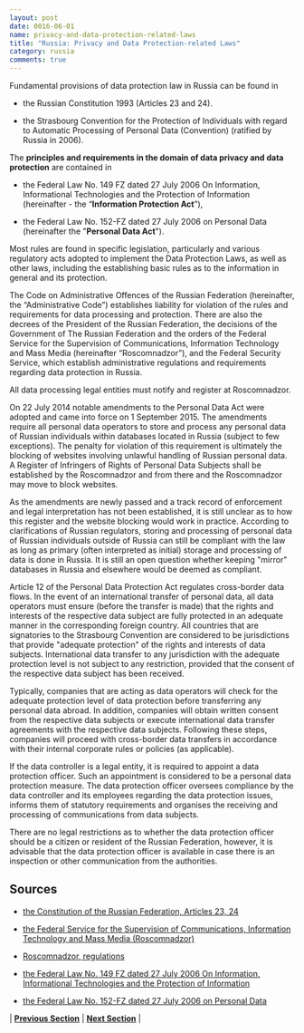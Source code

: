 ```yaml
---
layout: post
date: 0016-06-01
name: privacy-and-data-protection-related-laws
title: "Russia: Privacy and Data Protection-related Laws"
category: russia
comments: true
---
```


Fundamental provisions of data protection law in Russia can be found in 

  - the Russian Constitution 1993 (Articles 23 and 24).

  - the Strasbourg Convention for the Protection of Individuals with regard to Automatic Processing of Personal Data (Convention) (ratified by Russia in 2006).  

The **principles and requirements in the domain of data privacy and data protection** are contained in 

  - the Federal Law No. 149 FZ dated 27 July 2006 On Information, Informational Technologies and the Protection of Information (hereinafter - the “**Information Protection Act**”), 

  - the Federal Law No. 152-FZ dated 27 July 2006 on Personal Data (hereinafter the "**Personal Data Act**"). 

Most rules are found in specific legislation, particularly and various regulatory acts adopted to implement the Data Protection Laws, as well as other laws, including the establishing basic rules as to the information in general and its protection. 

The Code on Administrative Offences of the Russian Federation (hereinafter, the “Administrative Code”) establishes liability for violation of the rules and requirements for data processing and protection. There are also the decrees of the President of the Russian Federation, the decisions of the Government of The Russian Federation and the orders of the Federal Service for the Supervision of Communications, Information Technology and Mass Media (hereinafter “Roscomnadzor”), and the Federal Security Service, which establish administrative regulations and requirements regarding data protection in Russia.

All data processing legal entities must notify and register at Roscomnadzor. 


On 22 July 2014 notable amendments to the Personal Data Act were adopted and came into force on 1 September 2015. The amendments require all personal data operators to store and process any personal data of Russian individuals within databases located in Russia (subject to few exceptions). The penalty for violation of this requirement is ultimately the blocking of websites involving unlawful handling of Russian personal data. A Register of Infringers of Rights of Personal Data Subjects shall be established by the Roscomnadzor and from there and the Roscomnadzor may move to block websites.

As the amendments are newly passed and a track record of enforcement and legal interpretation has not been established, it is still unclear as to how this register and the website blocking would work in practice. According to clarifications of Russian regulators, storing and processing of personal data of Russian individuals outside of Russia can still be compliant with the law as long as primary (often interpreted as initial) storage and processing of data is done in Russia. It is still an open question whether keeping "mirror" databases in Russia and elsewhere would be deemed as compliant.

Article 12 of the Personal Data Protection Act regulates cross-border data flows. In the event of an international transfer of personal data, all data operators must ensure (before the transfer is made) that the rights and interests of the respective data subject are fully protected in an adequate manner in the corresponding foreign country. All countries that are signatories to the Strasbourg Convention are considered to be jurisdictions that provide "adequate protection" of the rights and interests of data subjects. International data transfer to any jurisdiction with the adequate protection level is not subject to any restriction, provided that the consent of the respective data subject has been received.

Typically, companies that are acting as data operators will check for the adequate protection level of data protection before transferring any personal data abroad. In addition, companies will obtain written consent from the respective data subjects or execute international data transfer agreements with the respective data subjects. Following these steps, companies will proceed with cross-border data transfers in accordance with their internal corporate rules or policies (as applicable).


If the data controller is a legal entity, it is required to appoint a data protection officer. Such an appointment is considered to be a personal data protection measure. The data protection officer oversees compliance by the data controller and its employees regarding the data protection issues, informs them of statutory requirements and organises the receiving and processing of communications from data subjects.

There are no legal restrictions as to whether the data protection officer should be a citizen or resident of the Russian Federation, however, it is advisable that the data protection officer is available in case there is an inspection or other communication from the authorities.


## Sources

  - [the Constitution of the Russian Federation, Articles 23, 24](http://www.constitution.ru/en/10003000-03.htm)
  
  - [the Federal Service for the Supervision of Communications, Information Technology and Mass Media (Roscomnadzor)](http://eng.rkn.gov.ru/)
  
  - [Roscomnadzor, regulations](http://eng.pd.rkn.gov.ru/)

  - [the Federal Law No. 149 FZ dated 27 July 2006 On Information, Informational Technologies and the Protection of Information](https://www.wto.org/english/thewto_e/acc_e/rus_e/WTACCRUS48A5_LEG_119.pdf)
  
  - [the Federal Law No. 152-FZ dated 27 July 2006 on Personal Data](https://iapp.org/media/pdf/knowledge_center/Russian_Federal_Law_on_Personal_Data.pdf)
  
  
| **[Previous Section](https://neo-project.github.io/global-blockchain-compliance-hub//russia/russia-securities-related-laws.html)** | **[Next Section](https://neo-project.github.io/global-blockchain-compliance-hub//russia/russia-final-liability.html)** |
